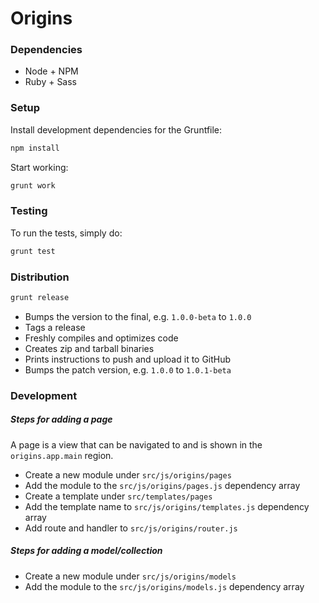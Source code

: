 # Origins

### Dependencies

- Node + NPM
- Ruby + Sass

### Setup

Install development dependencies for the Gruntfile:

```bash
npm install
```

Start working:

```bash
grunt work
```

### Testing

To run the tests, simply do:

```bash
grunt test
```

### Distribution

```bash
grunt release
```

- Bumps the version to the final, e.g. `1.0.0-beta` to `1.0.0`
- Tags a release
- Freshly compiles and optimizes code
- Creates zip and tarball binaries
- Prints instructions to push and upload it to GitHub
- Bumps the patch version, e.g. `1.0.0` to `1.0.1-beta`

### Development

##### Steps for adding a page

A page is a view that can be navigated to and is shown in the `origins.app.main` region.

- Create a new module under `src/js/origins/pages`
- Add the module to the `src/js/origins/pages.js` dependency array
- Create a template under `src/templates/pages`
- Add the template name to `src/js/origins/templates.js` dependency array
- Add route and handler to `src/js/origins/router.js`

##### Steps for adding a model/collection

- Create a new module under `src/js/origins/models`
- Add the module to the `src/js/origins/models.js` dependency array
